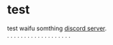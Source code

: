 # test
test waifu somthing
 [discord server](https://discord.gg/JWRy5yKVcc).  
.
.
.
.
.
.
.
.
.
.
.
.
.
.
.
.
.
.
.
